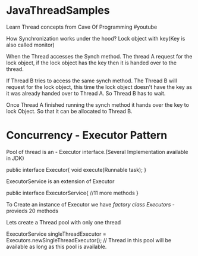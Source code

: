 # JavaThreadSamples

Learn Thread concepts from Cave Of Programming #youtube

How Synchronization works under the hood?
 Lock object with key(Key is also called monitor)
 
 When the Thread accesses the Synch method. The thread A request for the lock object, if the lock object has the key then it is handed over to the thread. 
 
 If Thread B tries to access the same synch method. The Thread B will request for the lock object, this time the lock object doesn't have the key as it was already handed over to Thread A. So Thread B has to wait.
 
 Once Thread A finished running the synch method it hands over the key to lock Object. So that it can be allocated to Thread B.
 
 
 # Concurrency - Executor Pattern
 
 Pool of thread is an - Executor interface.(Several Implementation available in JDK)
 
 public interface Executor{
  void execute(Runnable task);
 }
 
 ExecutorService is an extension of Executor
 
  public interface ExecutorService{
  //11 more methods
 }
 
 To Create an instance of Executor we have *factory class Executors* - provieds 20 methods
 
 Lets create a Thread pool with only one thread
 
 ExecutorService singleThreadExecutor = Executors.newSingleThreadExecutor(); // Thread in this pool will be available as long as this pool is available.
 

